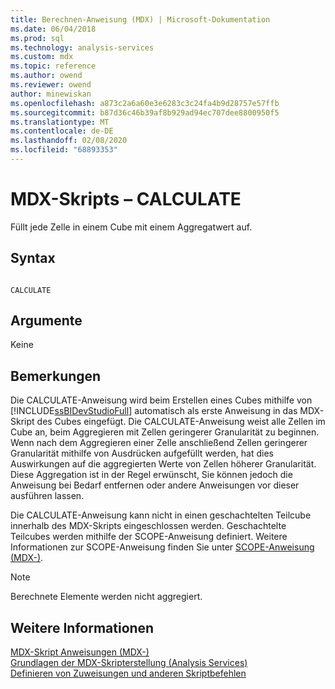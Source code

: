 ```yaml
---
title: Berechnen-Anweisung (MDX) | Microsoft-Dokumentation
ms.date: 06/04/2018
ms.prod: sql
ms.technology: analysis-services
ms.custom: mdx
ms.topic: reference
ms.author: owend
ms.reviewer: owend
author: minewiskan
ms.openlocfilehash: a873c2a6a60e3e6283c3c24fa4b9d28757e57ffb
ms.sourcegitcommit: b87d36c46b39af8b929ad94ec707dee8800950f5
ms.translationtype: MT
ms.contentlocale: de-DE
ms.lasthandoff: 02/08/2020
ms.locfileid: "68893353"
---
```

# <a name="mdx-scripting---calculate"></a>MDX-Skripts – CALCULATE


  Füllt jede Zelle in einem Cube mit einem Aggregatwert auf.  
  
## <a name="syntax"></a>Syntax  
  
```  
  
CALCULATE  
```  
  
## <a name="arguments"></a>Argumente  
 Keine  
  
## <a name="remarks"></a>Bemerkungen  
 Die CALCULATE-Anweisung wird beim Erstellen eines Cubes mithilfe von [!INCLUDE[ssBIDevStudioFull](../includes/ssbidevstudiofull-md.md)] automatisch als erste Anweisung in das MDX-Skript des Cubes eingefügt. Die CALCULATE-Anweisung weist alle Zellen im Cube an, beim Aggregieren mit Zellen geringerer Granularität zu beginnen. Wenn nach dem Aggregieren einer Zelle anschließend Zellen geringerer Granularität mithilfe von Ausdrücken aufgefüllt werden, hat dies Auswirkungen auf die aggregierten Werte von Zellen höherer Granularität. Diese Aggregation ist in der Regel erwünscht, Sie können jedoch die Anweisung bei Bedarf entfernen oder andere Anweisungen vor dieser ausführen lassen.  
  
 Die CALCULATE-Anweisung kann nicht in einen geschachtelten Teilcube innerhalb des MDX-Skripts eingeschlossen werden. Geschachtelte Teilcubes werden mithilfe der SCOPE-Anweisung definiert. Weitere Informationen zur SCOPE-Anweisung finden Sie unter [SCOPE-Anweisung &#40;MDX-&#41;](../mdx/mdx-scripting-scope.md).  
  
> [!NOTE]  
>  Berechnete Elemente werden nicht aggregiert.  
  
## <a name="see-also"></a>Weitere Informationen  
 [MDX-Skript Anweisungen &#40;MDX-&#41;](../mdx/mdx-scripting-statements-mdx.md)   
 [Grundlagen der MDX-Skripterstellung &#40;Analysis Services&#41;](https://docs.microsoft.com/analysis-services/multidimensional-models/mdx/mdx-scripting-fundamentals-analysis-services)   
 [Definieren von Zuweisungen und anderen Skriptbefehlen](https://docs.microsoft.com/analysis-services/multidimensional-models/define-assignments-and-other-script-commands)  
  
  
